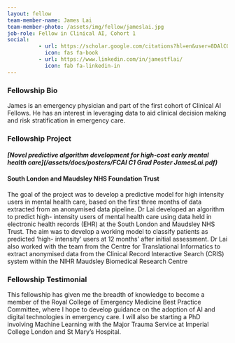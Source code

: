 ```yaml
---
layout: fellow
team-member-name: James Lai
team-member-photo: /assets/img/fellow/jameslai.jpg
job-role: Fellow in Clinical AI, Cohort 1
social:
          - url: https://scholar.google.com/citations?hl=en&user=8DAlCQsAAAAJ&view_op=list_works&sortby=pubdate
            icon: fas fa-book
          - url: https://www.linkedin.com/in/jamestflai/
            icon: fab fa-linkedin-in
---
```


### Fellowship Bio
James is an emergency physician and part of the
first cohort of Clinical AI Fellows. He has an interest
in leveraging data to aid clinical decision making and
risk stratification in emergency care.


### Fellowship Project
#### _[Novel predictive algorithm development for high-cost early mental health care](/assets/docs/posters/FCAI C1 Grad Poster JamesLai.pdf)_
#### South London and Maudsley NHS Foundation Trust

The goal of the project was to develop a predictive
model for high intensity users in mental health care,
based on the first three months of data extracted from
an anonymised data pipeline.
Dr Lai developed an algorithm to predict high-
intensity users of mental health care using data held
in electronic health records (EHR) at the South London
and Maudsley NHS Trust. The aim was to develop a
working model to classify patients as predicted ‘high-
intensity' users at 12 months’ after initial assessment.
Dr Lai also worked with the team from
the Centre for Translational Informatics to extract
anonymised data from the Clinical Record Interactive
Search (CRIS) system within the NIHR Maudsley
Biomedical Research Centre

### Fellowship Testimonial
This fellowship has given me the
breadth of knowledge to become a member of the
Royal College of Emergency Medicine Best Practice
Committee, where I hope to develop guidance on the
adoption of AI and digital technologies in emergency
care.
I will also be starting a PhD involving Machine Learning with the Major Trauma
Service at Imperial College London and St Mary’s
Hospital.
